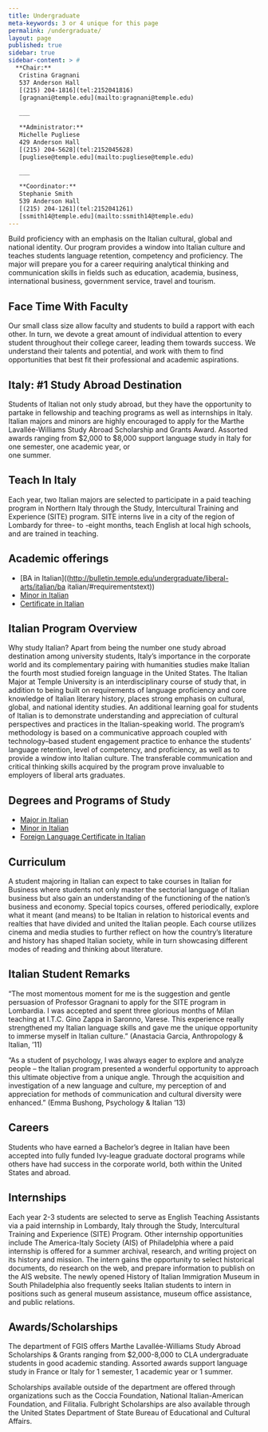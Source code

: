 ```yaml
---
title: Undergraduate
meta-keywords: 3 or 4 unique for this page
permalink: /undergraduate/
layout: page
published: true
sidebar: true
sidebar-content: > #
  **Chair:**  
   Cristina Gragnani  
   537 Anderson Hall  
   [(215) 204-1816](tel:2152041816)  
   [gragnani@temple.edu](mailto:gragnani@temple.edu)  
   
   ___
   
   **Administrator:**  
   Michelle Pugliese  
   429 Anderson Hall   
   [(215) 204-5628](tel:2152045628)  
   [pugliese@temple.edu](mailto:pugliese@temple.edu)  
   
   ___

   **Coordinator:**  
   Stephanie Smith  
   539 Anderson Hall    
   [(215) 204-1261](tel:2152041261)   
   [ssmith14@temple.edu](mailto:ssmith14@temple.edu)  
---
```


Build proficiency with an emphasis on the Italian cultural, global and national identity. Our program provides a window into Italian culture and teaches students language retention, competency and proficiency. The major will prepare you for a career requiring analytical thinking and communication skills in fields such as education, academia, business, international business, government service, travel and tourism.

## Face Time With Faculty

Our small class size allow faculty and students to build a rapport with each other. In turn, we devote a great amount of individual attention to every student throughout their college career, leading them towards success. We understand their talents and potential, and work with them to find  opportunities that best fit their professional and academic aspirations.  

## Italy: #1 Study Abroad Destination

Students of Italian not only study abroad, but they have the opportunity to partake in fellowship and teaching programs as well as internships in Italy. Italian majors and minors are highly encouraged to apply for the Marthe Lavallée-Williams Study Abroad Scholarship and Grants Award. Assorted awards ranging from $2,000 to $8,000 support language study in Italy for one semester, one academic year, or  
one summer.

## Teach In Italy

Each year, two Italian majors are selected to participate in a paid teaching program in Northern Italy through the Study, Intercultural Training and Experience (SITE) program. SITE interns live in a city of the region of Lombardy for three- to -eight months, teach English at local high schools, and are trained in teaching.

## Academic offerings

 - [BA in Italian]((http://bulletin.temple.edu/undergraduate/liberal-arts/italian/ba italian/#requirementstext))
 - [Minor in Italian]((http://bulletin.temple.edu/undergraduate/liberal-arts/italian/minor-italian/))
 - [Certificate in Italian]((http://bulletin.temple.edu/undergraduate/liberal-arts/italian/certificate-italian/))

## Italian Program Overview

Why study Italian? Apart from being the number one study abroad destination among university students, Italy’s importance in the corporate world and its complementary pairing with humanities studies make Italian the fourth most studied foreign language in the United States. The Italian Major at Temple University is an interdisciplinary course of study that, in addition to being built on requirements of language proficiency and core knowledge of Italian literary history, places strong emphasis on cultural, global, and national identity studies. An additional learning goal for students of Italian is to demonstrate understanding and appreciation of cultural perspectives and practices in the Italian-speaking world. The program’s methodology is based on a communicative approach coupled with technology–based student engagement practice to enhance the students’ language retention, level of competency, and proficiency, as well as to provide a window into Italian culture. The transferable communication and critical thinking skills acquired by the program prove invaluable to employers of liberal arts graduates.

## Degrees and Programs of Study

- [Major in Italian](http://bulletin.temple.edu/undergraduate/liberal-arts/italian/ba-italian/#requirementstext)
- [Minor in Italian](http://bulletin.temple.edu/undergraduate/liberal-arts/italian/minor-italian/)
- [Foreign Language Certificate in Italian](http://bulletin.temple.edu/undergraduate/liberal-arts/italian/certificate-italian/)

## Curriculum

A student majoring in Italian can expect to take courses in Italian for Business where students not only master the sectorial language of Italian business but also gain an understanding of the functioning of the nation’s business and economy. Special topics courses, offered periodically, explore what it meant (and means) to be Italian in relation to historical events and realties that have divided and united the Italian people. Each course utilizes cinema and media studies to further reflect on how the country’s literature and history has shaped Italian society, while in turn showcasing different modes of reading and thinking about literature.

## Italian Student Remarks

“The most momentous moment for me is the suggestion and gentle persuasion of Professor Gragnani to apply for the SITE program in Lombardia. I was accepted and spent three glorious months of Milan teaching at I.T.C. Gino Zappa in Saronno, Varese. This experience really strengthened my Italian language skills and gave me the unique opportunity to immerse myself in Italian culture.” (Anastacia Garcia, Anthropology & Italian, ’11)

“As a student of psychology, I was always eager to explore and analyze people – the Italian program presented a wonderful opportunity to approach this ultimate objective from a unique angle. Through the acquisition and investigation of a new language and culture, my perception of and appreciation for methods of communication and cultural diversity were enhanced.” (Emma Bushong, Psychology & Italian ’13)

## Careers

Students who have earned a Bachelor’s degree in Italian have been accepted into fully funded Ivy-league graduate doctoral programs while others have had success in the corporate world, both within the United States and abroad.

## Internships

Each year 2-3 students are selected to serve as English Teaching Assistants via a paid internship in Lombardy, Italy through the Study, Intercultural Training and Experience (SITE) Program. Other internship opportunities include The America-Italy Society (AIS) of Philadelphia where a paid internship is offered for a summer archival, research, and writing project on its history and mission. The intern gains the opportunity to select historical documents, do research on the web, and prepare information to publish on the AIS website. The newly opened History of Italian Immigration Museum in South Philadelphia also frequently seeks Italian students to intern in positions such as general museum assistance, museum office assistance, and public relations.

## Awards/Scholarships

The department of FGIS offers Marthe Lavallée-Williams Study Abroad Scholarships & Grants ranging from $2,000-8,000 to CLA undergraduate students in good academic standing. Assorted awards support language study in France or Italy for 1 semester, 1 academic year or 1 summer.

Scholarships available outside of the department are offered through organizations such as the Coccia Foundation, National Italian-American Foundation, and Filitalia. Fulbright Scholarships are also available through the United States Department of State Bureau of Educational and Cultural Affairs.
